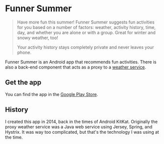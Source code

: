 # Funner Summer

> Have more fun this summer! Funner Summer suggests fun activities for you based on a number of factors: weather, activity history, time, day, and whether you are alone or with a group. Great for winter and snowy weather, too!
>
> Your activity history stays completely private and never leaves your phone.

Funner Summer is an Android app that recommends fun activities. There is also a back-end component that acts as a proxy to a [weather service](https://openweathermap.org/api).

## Get the app

You can find the app in the [Google Play Store](https://play.google.com/store/apps/details?id=net.seabears.funner.summer).

## History

I created this app in 2014, back in the times of Android KitKat. Originally the proxy weather service was a Java web service using Jersey, Spring, and Hystrix. It was way too complicated, but that's the technology I was using at the time.

